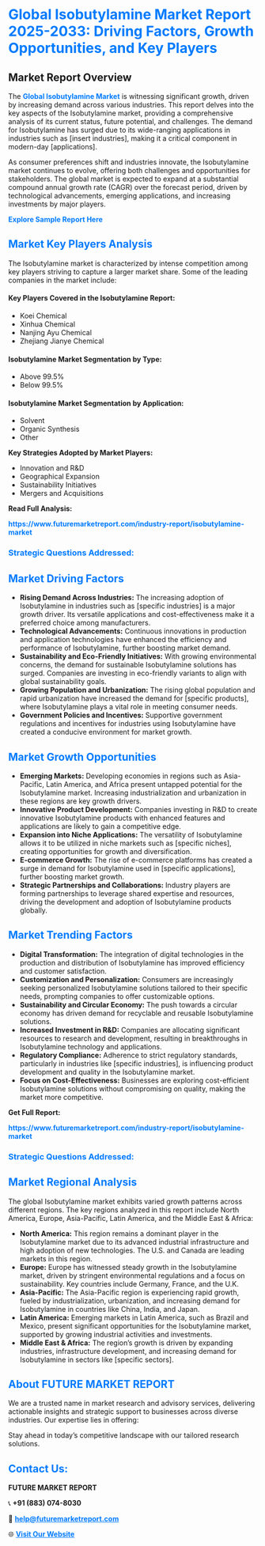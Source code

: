 <h1 style="color: #007BFF;">Global Isobutylamine Market Report 2025-2033: Driving Factors, Growth Opportunities, and Key Players</h1>

<section id="overview">
<h2>Market Report Overview</h2>
<p>The <a href="https://www.futuremarketreport.com/industry-report/isobutylamine-market" style="color: #007BFF; text-decoration: none;"><strong>Global Isobutylamine Market</strong></a> is witnessing significant growth, driven by increasing demand across various industries. This report delves into the key aspects of the Isobutylamine market, providing a comprehensive analysis of its current status, future potential, and challenges. The demand for Isobutylamine has surged due to its wide-ranging applications in industries such as [insert industries], making it a critical component in modern-day [applications].</p>
<p>As consumer preferences shift and industries innovate, the Isobutylamine market continues to evolve, offering both challenges and opportunities for stakeholders. The global market is expected to expand at a substantial compound annual growth rate (CAGR) over the forecast period, driven by technological advancements, emerging applications, and increasing investments by major players.</p>
</section>

<section id="overview">
<p><a href="https://www.futuremarketreport.com/request-sample/reportId=47202" style="color: #007BFF; text-decoration: none;"><strong>Explore Sample Report Here</strong></a></p>
</section>

<section id="key-players">
<h2 style="color: #007BFF;">Market Key Players Analysis</h2>
<p>The Isobutylamine market is characterized by intense competition among key players striving to capture a larger market share. Some of the leading companies in the market include:</p>
<h4>Key Players Covered in the Isobutylamine Report:</h4>
<ul><li>Koei Chemical</li><li>Xinhua Chemical</li><li>Nanjing Ayu Chemical</li><li>Zhejiang Jianye Chemical</li></ul>
<h4>Isobutylamine Market Segmentation by Type:</h4>
<ul><li>Above 99.5%</li><li>Below 99.5%</li></ul>

<h4>Isobutylamine Market Segmentation by Application:</h4>
<ul><li>Solvent</li><li>Organic Synthesis</li><li>Other</li></ul>
<p><strong>Key Strategies Adopted by Market Players:</strong></p>
<ul>
<li>Innovation and R&D</li>
<li>Geographical Expansion</li>
<li>Sustainability Initiatives</li>
<li>Mergers and Acquisitions</li>
</ul>
</section>

<section>
<p><strong>Read Full Analysis: </strong></p><a href="https://www.futuremarketreport.com/industry-report/isobutylamine-market" style="color: #007BFF; text-decoration: none;"><strong>https://www.futuremarketreport.com/industry-report/isobutylamine-market</strong></a>
<h3 style="color: #007BFF;">Strategic Questions Addressed:</h3>
</section>

<section id="driving-factors">
<h2 style="color: #007BFF;">Market Driving Factors</h2>
<ul>
<li><strong>Rising Demand Across Industries:</strong> The increasing adoption of Isobutylamine in industries such as [specific industries] is a major growth driver. Its versatile applications and cost-effectiveness make it a preferred choice among manufacturers.</li>
<li><strong>Technological Advancements:</strong> Continuous innovations in production and application technologies have enhanced the efficiency and performance of Isobutylamine, further boosting market demand.</li>
<li><strong>Sustainability and Eco-Friendly Initiatives:</strong> With growing environmental concerns, the demand for sustainable Isobutylamine solutions has surged. Companies are investing in eco-friendly variants to align with global sustainability goals.</li>
<li><strong>Growing Population and Urbanization:</strong> The rising global population and rapid urbanization have increased the demand for [specific products], where Isobutylamine plays a vital role in meeting consumer needs.</li>
<li><strong>Government Policies and Incentives:</strong> Supportive government regulations and incentives for industries using Isobutylamine have created a conducive environment for market growth.</li>
</ul>
</section>

<section id="growth-opportunities">
<h2 style="color: #007BFF;">Market Growth Opportunities</h2>
<ul>
<li><strong>Emerging Markets:</strong> Developing economies in regions such as Asia-Pacific, Latin America, and Africa present untapped potential for the Isobutylamine market. Increasing industrialization and urbanization in these regions are key growth drivers.</li>
<li><strong>Innovative Product Development:</strong> Companies investing in R&D to create innovative Isobutylamine products with enhanced features and applications are likely to gain a competitive edge.</li>
<li><strong>Expansion into Niche Applications:</strong> The versatility of Isobutylamine allows it to be utilized in niche markets such as [specific niches], creating opportunities for growth and diversification.</li>
<li><strong>E-commerce Growth:</strong> The rise of e-commerce platforms has created a surge in demand for Isobutylamine used in [specific applications], further boosting market growth.</li>
<li><strong>Strategic Partnerships and Collaborations:</strong> Industry players are forming partnerships to leverage shared expertise and resources, driving the development and adoption of Isobutylamine products globally.</li>
</ul>
</section>

<section id="trending-factors">
<h2 style="color: #007BFF;">Market Trending Factors</h2>
<ul>
<li><strong>Digital Transformation:</strong> The integration of digital technologies in the production and distribution of Isobutylamine has improved efficiency and customer satisfaction.</li>
<li><strong>Customization and Personalization:</strong> Consumers are increasingly seeking personalized Isobutylamine solutions tailored to their specific needs, prompting companies to offer customizable options.</li>
<li><strong>Sustainability and Circular Economy:</strong> The push towards a circular economy has driven demand for recyclable and reusable Isobutylamine solutions.</li>
<li><strong>Increased Investment in R&D:</strong> Companies are allocating significant resources to research and development, resulting in breakthroughs in Isobutylamine technology and applications.</li>
<li><strong>Regulatory Compliance:</strong> Adherence to strict regulatory standards, particularly in industries like [specific industries], is influencing product development and quality in the Isobutylamine market.</li>
<li><strong>Focus on Cost-Effectiveness:</strong> Businesses are exploring cost-efficient Isobutylamine solutions without compromising on quality, making the market more competitive.</li>
</ul>
</section>

<section>
<p><strong>Get Full Report: </strong></p><a href="https://www.futuremarketreport.com/industry-report/isobutylamine-market" style="color: #007BFF; text-decoration: none;"><strong>https://www.futuremarketreport.com/industry-report/isobutylamine-market</strong></a>
<h3 style="color: #007BFF;">Strategic Questions Addressed:</h3>
</section>


<section id="regional-analysis">
<h2 style="color: #007BFF;">Market Regional Analysis</h2>
<p>The global Isobutylamine market exhibits varied growth patterns across different regions. The key regions analyzed in this report include North America, Europe, Asia-Pacific, Latin America, and the Middle East & Africa:</p>
<ul>
<li><strong>North America:</strong> This region remains a dominant player in the Isobutylamine market due to its advanced industrial infrastructure and high adoption of new technologies. The U.S. and Canada are leading markets in this region.</li>
<li><strong>Europe:</strong> Europe has witnessed steady growth in the Isobutylamine market, driven by stringent environmental regulations and a focus on sustainability. Key countries include Germany, France, and the U.K.</li>
<li><strong>Asia-Pacific:</strong> The Asia-Pacific region is experiencing rapid growth, fueled by industrialization, urbanization, and increasing demand for Isobutylamine in countries like China, India, and Japan.</li>
<li><strong>Latin America:</strong> Emerging markets in Latin America, such as Brazil and Mexico, present significant opportunities for the Isobutylamine market, supported by growing industrial activities and investments.</li>
<li><strong>Middle East & Africa:</strong> The region’s growth is driven by expanding industries, infrastructure development, and increasing demand for Isobutylamine in sectors like [specific sectors].</li>
</ul>
</section>

<footer>
<h2 style="color: #007BFF;">About FUTURE MARKET REPORT</h2>
<p>We are a trusted name in market research and advisory services, delivering actionable insights and strategic support to businesses across diverse industries. Our expertise lies in offering:</p>

<p>Stay ahead in today’s competitive landscape with our tailored research solutions.</p>

<h2 style="color: #007BFF;">Contact Us:</h2>
<p><strong>FUTURE MARKET REPORT</strong></p>
<p>📞 <strong>+91 (883) 074-8030</strong></p>
<p>📧 <strong><a href="mailto:help@futuremarketreport.com" style="color: #007BFF;">help@futuremarketreport.com</a></strong></p>
<p>🌐 <strong><a href="https://www.futuremarketreport.com/" style="color: #007BFF;">Visit Our Website</a></strong></p>
</footer>